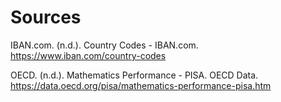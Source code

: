 Sources
=======

IBAN.com. (n.d.). Country Codes - IBAN.com. https://www.iban.com/country-codes

OECD. (n.d.). Mathematics Performance - PISA. OECD Data.
    https://data.oecd.org/pisa/mathematics-performance-pisa.htm